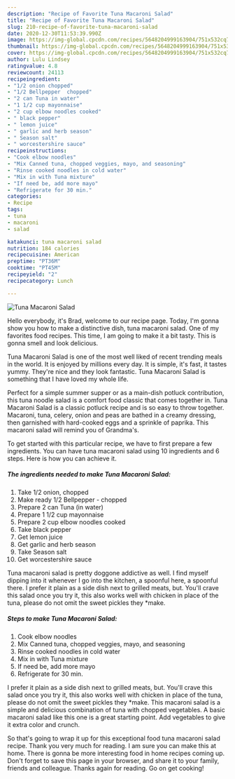 ```yaml
---
description: "Recipe of Favorite Tuna Macaroni Salad"
title: "Recipe of Favorite Tuna Macaroni Salad"
slug: 210-recipe-of-favorite-tuna-macaroni-salad
date: 2020-12-30T11:53:39.990Z
image: https://img-global.cpcdn.com/recipes/5648204999163904/751x532cq70/tuna-macaroni-salad-recipe-main-photo.jpg
thumbnail: https://img-global.cpcdn.com/recipes/5648204999163904/751x532cq70/tuna-macaroni-salad-recipe-main-photo.jpg
cover: https://img-global.cpcdn.com/recipes/5648204999163904/751x532cq70/tuna-macaroni-salad-recipe-main-photo.jpg
author: Lulu Lindsey
ratingvalue: 4.8
reviewcount: 24113
recipeingredient:
- "1/2 onion chopped"
- "1/2 Bellpepper  chopped"
- "2 can Tuna in water"
- "1 1/2 cup mayonnaise"
- "2 cup elbow noodles cooked"
- " black pepper"
- " lemon juice"
- " garlic and herb season"
- " Season salt"
- " worcestershire sauce"
recipeinstructions:
- "Cook elbow noodles"
- "Mix Canned tuna, chopped veggies, mayo, and seasoning"
- "Rinse cooked noodles in cold water"
- "Mix in with Tuna mixture"
- "If need be, add more mayo"
- "Refrigerate for 30 min."
categories:
- Recipe
tags:
- tuna
- macaroni
- salad

katakunci: tuna macaroni salad 
nutrition: 184 calories
recipecuisine: American
preptime: "PT36M"
cooktime: "PT45M"
recipeyield: "2"
recipecategory: Lunch

---
```



![Tuna Macaroni Salad](https://img-global.cpcdn.com/recipes/5648204999163904/751x532cq70/tuna-macaroni-salad-recipe-main-photo.jpg)

Hello everybody, it's Brad, welcome to our recipe page. Today, I'm gonna show you how to make a distinctive dish, tuna macaroni salad. One of my favorites food recipes. This time, I am going to make it a bit tasty. This is gonna smell and look delicious.

Tuna Macaroni Salad is one of the most well liked of recent trending meals in the world. It is enjoyed by millions every day. It is simple, it's fast, it tastes yummy. They're nice and they look fantastic. Tuna Macaroni Salad is something that I have loved my whole life.

Perfect for a simple summer supper or as a main-dish potluck contribution, this tuna noodle salad is a comfort food classic that comes together in. Tuna Macaroni Salad is a classic potluck recipe and is so easy to throw together. Macaroni, tuna, celery, onion and peas are bathed in a creamy dressing, then garnished with hard-cooked eggs and a sprinkle of paprika. This macaroni salad will remind you of Grandma&#39;s.


To get started with this particular recipe, we have to first prepare a few ingredients. You can have tuna macaroni salad using 10 ingredients and 6 steps. Here is how you can achieve it.

<!--inarticleads1-->

##### The ingredients needed to make Tuna Macaroni Salad:

1. Take 1/2 onion, chopped
1. Make ready 1/2 Bellpepper - chopped
1. Prepare 2 can Tuna (in water)
1. Prepare 1 1/2 cup mayonnaise
1. Prepare 2 cup elbow noodles cooked
1. Take  black pepper
1. Get  lemon juice
1. Get  garlic and herb season
1. Take  Season salt
1. Get  worcestershire sauce


Tuna macaroni salad is pretty doggone addictive as well. I find myself dipping into it whenever I go into the kitchen, a spoonful here, a spoonful there. I prefer it plain as a side dish next to grilled meats, but. You&#39;ll crave this salad once you try it, this also works well with chicken in place of the tuna, please do not omit the sweet pickles they *make. 

<!--inarticleads2-->

##### Steps to make Tuna Macaroni Salad:

1. Cook elbow noodles
1. Mix Canned tuna, chopped veggies, mayo, and seasoning
1. Rinse cooked noodles in cold water
1. Mix in with Tuna mixture
1. If need be, add more mayo
1. Refrigerate for 30 min.


I prefer it plain as a side dish next to grilled meats, but. You&#39;ll crave this salad once you try it, this also works well with chicken in place of the tuna, please do not omit the sweet pickles they *make. This macaroni salad is a simple and delicious combination of tuna with chopped vegetables. A basic macaroni salad like this one is a great starting point. Add vegetables to give it extra color and crunch. 

So that's going to wrap it up for this exceptional food tuna macaroni salad recipe. Thank you very much for reading. I am sure you can make this at home. There is gonna be more interesting food in home recipes coming up. Don't forget to save this page in your browser, and share it to your family, friends and colleague. Thanks again for reading. Go on get cooking!
